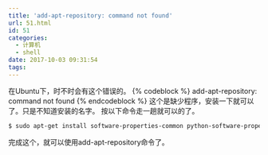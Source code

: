 ```yaml
---
title: 'add-apt-repository: command not found'
url: 51.html
id: 51
categories:
  - 计算机
  - shell
date: 2017-10-03 09:31:54
tags:
---
```


在Ubuntu下，时不时会有这个错误的。
{% codeblock %}
add-apt-repository: command not found
{% endcodeblock %}
这个是缺少程序，安装一下就可以了。只是不知道安装的名字。 按以下命令走一趟就可以的了。

``` bash
$ sudo apt-get install software-properties-common python-software-properties
```

完成这个，就可以使用add-apt-repository命令了。